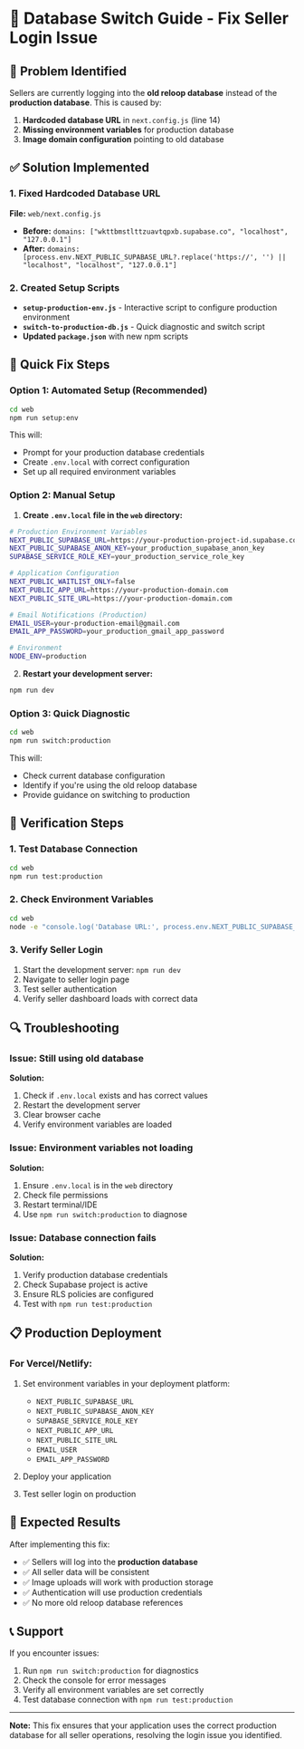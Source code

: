 # 🔄 Database Switch Guide - Fix Seller Login Issue

## 🚨 Problem Identified

Sellers are currently logging into the **old reloop database** instead of the **production database**. This is caused by:

1. **Hardcoded database URL** in `next.config.js` (line 14)
2. **Missing environment variables** for production database
3. **Image domain configuration** pointing to old database

## ✅ Solution Implemented

### 1. Fixed Hardcoded Database URL

**File:** `web/next.config.js`

- **Before:** `domains: ["wkttbmstlttzuavtqpxb.supabase.co", "localhost", "127.0.0.1"]`
- **After:** `domains: [process.env.NEXT_PUBLIC_SUPABASE_URL?.replace('https://', '') || "localhost", "localhost", "127.0.0.1"]`

### 2. Created Setup Scripts

- **`setup-production-env.js`** - Interactive script to configure production environment
- **`switch-to-production-db.js`** - Quick diagnostic and switch script
- **Updated `package.json`** with new npm scripts

## 🚀 Quick Fix Steps

### Option 1: Automated Setup (Recommended)

```bash
cd web
npm run setup:env
```

This will:

- Prompt for your production database credentials
- Create `.env.local` with correct configuration
- Set up all required environment variables

### Option 2: Manual Setup

1. **Create `.env.local` file in the `web` directory:**

```bash
# Production Environment Variables
NEXT_PUBLIC_SUPABASE_URL=https://your-production-project-id.supabase.co
NEXT_PUBLIC_SUPABASE_ANON_KEY=your_production_supabase_anon_key
SUPABASE_SERVICE_ROLE_KEY=your_production_service_role_key

# Application Configuration
NEXT_PUBLIC_WAITLIST_ONLY=false
NEXT_PUBLIC_APP_URL=https://your-production-domain.com
NEXT_PUBLIC_SITE_URL=https://your-production-domain.com

# Email Notifications (Production)
EMAIL_USER=your-production-email@gmail.com
EMAIL_APP_PASSWORD=your_production_gmail_app_password

# Environment
NODE_ENV=production
```

2. **Restart your development server:**

```bash
npm run dev
```

### Option 3: Quick Diagnostic

```bash
cd web
npm run switch:production
```

This will:

- Check current database configuration
- Identify if you're using the old reloop database
- Provide guidance on switching to production

## 🧪 Verification Steps

### 1. Test Database Connection

```bash
cd web
npm run test:production
```

### 2. Check Environment Variables

```bash
cd web
node -e "console.log('Database URL:', process.env.NEXT_PUBLIC_SUPABASE_URL)"
```

### 3. Verify Seller Login

1. Start the development server: `npm run dev`
2. Navigate to seller login page
3. Test seller authentication
4. Verify seller dashboard loads with correct data

## 🔍 Troubleshooting

### Issue: Still using old database

**Solution:**

1. Check if `.env.local` exists and has correct values
2. Restart the development server
3. Clear browser cache
4. Verify environment variables are loaded

### Issue: Environment variables not loading

**Solution:**

1. Ensure `.env.local` is in the `web` directory
2. Check file permissions
3. Restart terminal/IDE
4. Use `npm run switch:production` to diagnose

### Issue: Database connection fails

**Solution:**

1. Verify production database credentials
2. Check Supabase project is active
3. Ensure RLS policies are configured
4. Test with `npm run test:production`

## 📋 Production Deployment

### For Vercel/Netlify:

1. Set environment variables in your deployment platform:

   - `NEXT_PUBLIC_SUPABASE_URL`
   - `NEXT_PUBLIC_SUPABASE_ANON_KEY`
   - `SUPABASE_SERVICE_ROLE_KEY`
   - `NEXT_PUBLIC_APP_URL`
   - `NEXT_PUBLIC_SITE_URL`
   - `EMAIL_USER`
   - `EMAIL_APP_PASSWORD`

2. Deploy your application

3. Test seller login on production

## 🎯 Expected Results

After implementing this fix:

- ✅ Sellers will log into the **production database**
- ✅ All seller data will be consistent
- ✅ Image uploads will work with production storage
- ✅ Authentication will use production credentials
- ✅ No more old reloop database references

## 📞 Support

If you encounter issues:

1. Run `npm run switch:production` for diagnostics
2. Check the console for error messages
3. Verify all environment variables are set correctly
4. Test database connection with `npm run test:production`

---

**Note:** This fix ensures that your application uses the correct production database for all seller operations, resolving the login issue you identified.
